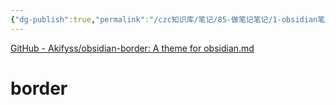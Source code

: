 ```yaml
---
{"dg-publish":true,"permalink":"/czc知识库/笔记/85-做笔记笔记/1-obsidian笔记/obsidian最强主题border/","dgPassFrontmatter":true,"created":"2024-06-18T17:45:22.332+08:00","updated":"2024-12-08T11:29:34.485+08:00"}
---
```




[GitHub - Akifyss/obsidian-border: A theme for obsidian.md](https://github.com/Akifyss/obsidian-border)
# **border**

